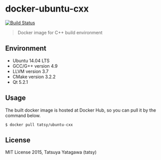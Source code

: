 docker-ubuntu-cxx
===

[![Build Status](https://travis-ci.org/tatsy/docker-ubuntu-cxx.svg?branch=master)](https://travis-ci.org/tatsy/docker-ubuntu-cxx)

> Docker image for C++ build environment

## Environment

* Ubuntu 14.04 LTS
* GCC/G++ version 4.9
* LLVM version 3.7
* CMake version 3.2.2
* Qt 5.2.1

## Usage

The built docker image is hosted at Docker Hub, so you can pull it by the command below.

```shell
$ docker pull tatsy/ubuntu-cxx
```

## License

MIT License 2015, Tatsuya Yatagawa (tatsy)
